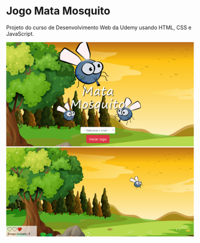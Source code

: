 # Jogo Mata Mosquito

Projeto do curso de Desenvolvimento Web da Udemy usando HTML, CSS e JavaScript.

![](app-mata-mosquito.png)
![](app-mata-mosquito-game.png)
